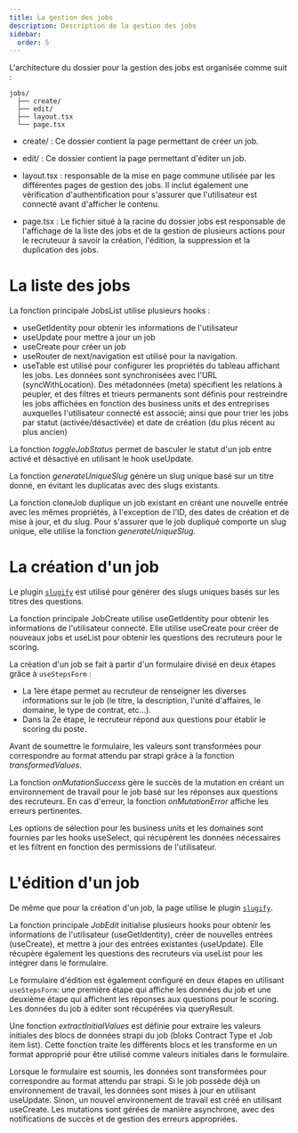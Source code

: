 ```yaml
---
title: La gestion des jobs
description: Description de la gestion des jobs
sidebar:
  order: 5
---
```


L'architecture du dossier pour la gestion des jobs est organisée comme suit :

```plaintext
jobs/
  ├── create/
  ├── edit/
  ├── layout.tsx
  └── page.tsx
`````

- create/ : Ce dossier contient la page permettant de créer un job.

- edit/ : Ce dossier contient la page permettant d'éditer un job.

- layout.tsx : responsable de la mise en page commune utilisée par les différentes pages de gestion des jobs. Il inclut également une vérification d'authentification pour s'assurer que l'utilisateur est connecté avant d'afficher le contenu.

- page.tsx : Le fichier situé à la racine du dossier jobs est responsable de l'affichage de la liste des jobs et de la gestion de plusieurs actions pour le recruteuur à savoir la création, l'édition, la suppression et la duplication des jobs.

# La liste des jobs

La fonction principale JobsList utilise plusieurs hooks :
- useGetIdentity pour obtenir les informations de l'utilisateur
- useUpdate pour mettre à jour un job
- useCreate pour créer un job
- useRouter de next/navigation est utilisé pour la navigation.
- useTable est utilisé pour configurer les propriétés du tableau affichant les jobs. Les données sont synchronisées avec l'URL (syncWithLocation). Des métadonnées (meta) spécifient les relations à peupler, et des filtres et trieurs permanents sont définis pour restreindre les jobs affichées en fonction des business units et des entreprises auxquelles l'utilisateur connecté est associé; ainsi que pour trier les jobs par statut (activée/désactivée) et date de création (du plus récent au plus ancien)

La fonction *toggleJobStatus*  permet de basculer le statut d'un job entre activé et désactivé en utilisant le hook useUpdate.

La fonction *generateUniqueSlug* génère un slug unique basé sur un titre donné, en évitant les duplicatas avec des slugs existants.

La fonction cloneJob duplique un job existant en créant une nouvelle entrée avec les mêmes propriétés, à l'exception de l'ID, des dates de création et de mise à jour, et du slug. Pour s'assurer que le job dupliqué comporte un slug unique, elle utilise la fonction *generateUniqueSlug*.

# La création d'un job 
Le plugin [`slugify`](https://market.strapi.io/plugins/strapi-plugin-slugify) est utilisé pour générer des slugs uniques basés sur les titres des questions.

La fonction principale JobCreate utilise useGetIdentity pour obtenir les informations de l'utilisateur connecté.
Elle utilise useCreate pour créer de nouveaux jobs et useList pour obtenir les questions des recruteurs pour le scoring.

La création d'un job se fait à partir d'un formulaire divisé en deux étapes grâce à `useStepsForm` :
- La 1ère étape permet au recruteur de renseigner les diverses informations sur le job (le titre, la description, l'unité d'affaires, le domaine, le type de contrat, etc...).
- Dans la 2e étape, le recruteur répond aux questions pour établir le scoring du poste.

Avant de soumettre le formulaire, les valeurs sont transformées pour correspondre au format attendu par strapi grâce à la fonction *transformedValues*.

La fonction *onMutationSuccess* gère le succès de la mutation en créant un environnement de travail pour le job basé sur les réponses aux questions des recruteurs. En cas d'erreur, la fonction *onMutationError* affiche les erreurs pertinentes.

Les options de sélection pour les business units et les domaines sont fournies par les hooks useSelect, qui récupèrent les données nécessaires et les filtrent en fonction des permissions de l'utilisateur.

# L'édition d'un job
De même que pour la création d'un job, la page utilise le plugin [`slugify`](https://market.strapi.io/plugins/strapi-plugin-slugify).

La fonction principale *JobEdit* initialise plusieurs hooks pour obtenir les informations de l'utilisateur (useGetIdentity), créer de nouvelles entrées (useCreate), et mettre à jour des entrées existantes (useUpdate). Elle récupère également les questions des recruteurs via useList pour les intégrer dans le formulaire.

Le formulaire d'édition est également configuré en deux étapes en utilisant `useStepsForm`:  une première étape qui affiche les données du job et une deuxième étape qui affichent les réponses aux questions pour le scoring. Les données du job à éditer sont récupérées via queryResult.

Une fonction *extractInitialValues* est définie pour extraire les valeurs initiales des blocs de données strapi du job (bloks Contract Type et Job item list). Cette fonction traite les différents blocs et les transforme en un format approprié pour être utilisé comme valeurs initiales dans le formulaire.

Lorsque le formulaire est soumis, les données sont transformées pour correspondre au format attendu par strapi. Si le job possède déjà un environnement de travail, les données sont mises à jour en utilisant useUpdate. Sinon, un nouvel environnement de travail est créé en utilisant useCreate. Les mutations sont gérées de manière asynchrone, avec des notifications de succès et de gestion des erreurs appropriées.
